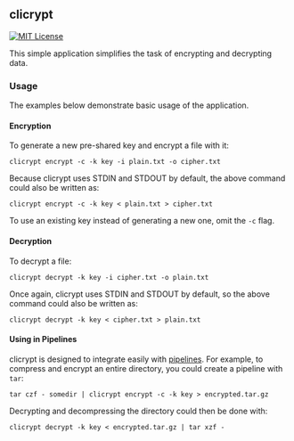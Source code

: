 ## clicrypt

[![MIT License](http://img.shields.io/badge/license-MIT-9370d8.svg?style=flat)](http://opensource.org/licenses/MIT)

This simple application simplifies the task of encrypting and decrypting data.

### Usage

The examples below demonstrate basic usage of the application.

#### Encryption

To generate a new pre-shared key and encrypt a file with it:

    clicrypt encrypt -c -k key -i plain.txt -o cipher.txt

Because clicrypt uses STDIN and STDOUT by default, the above command could also be written as:

    clicrypt encrypt -c -k key < plain.txt > cipher.txt

To use an existing key instead of generating a new one, omit the `-c` flag.

#### Decryption

To decrypt a file:

    clicrypt decrypt -k key -i cipher.txt -o plain.txt

Once again, clicrypt uses STDIN and STDOUT by default, so the above command could also be written as:

    clicrypt decrypt -k key < cipher.txt > plain.txt

#### Using in Pipelines

clicrypt is designed to integrate easily with [pipelines](https://en.wikipedia.org/wiki/Pipeline_(Unix)). For example, to compress and encrypt an entire directory, you could create a pipeline with `tar`:

    tar czf - somedir | clicrypt encrypt -c -k key > encrypted.tar.gz

Decrypting and decompressing the directory could then be done with:

    clicrypt decrypt -k key < encrypted.tar.gz | tar xzf -
